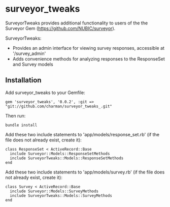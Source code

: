 # surveyor_tweaks

SurveyorTweaks provides additional functionality to users of the the Surveyor Gem (https://github.com/NUBIC/surveyor).

SurveyorTweaks:
* Provides an admin interface for viewing survey responses, accessible at '/survey_admin'
* Adds convenience methods for analyzing responses to the ResponseSet and Survey models


## Installation

Add surveyor_tweaks to your Gemfile:

    gem 'surveyor_tweaks', '0.0.2', :git => "git://github.com/charman/surveyor_tweaks_.git"

Then run:

    bundle install

Add these two include statements to 'app/models/response_set.rb' (if the file does not already exist, create it):

    class ResponseSet < ActiveRecord::Base
      include Surveyor::Models::ResponseSetMethods
      include SurveyorTweaks::Models::ResponseSetMethods
    end

Add these two include statements to 'app/models/survey.rb' (if the file does not already exist, create it):

    class Survey < ActiveRecord::Base
      include Surveyor::Models::SurveyMethods
      include SurveyorTweaks::Models::SurveyMethods
    end
